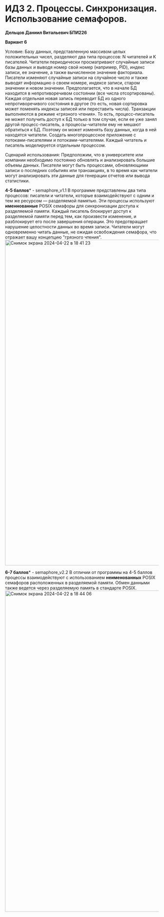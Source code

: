 # ИДЗ 2. Процессы. Синхронизация. Использование семафоров. 

**Дельцов Даниил Витальевич БПИ226** 

**Вариант 6**  

Условие: Базу данных, представленную массивом целых положительных чисел, разделяют два типа процессов: N читателей и K писателей. 
Читатели периодически просматривают случайные записи базы данных и выводя номер свой номер (например, PID), индекс записи, ее значение, а также вычисленное значение факториала.
Писатели изменяют случайные записи на случайное число и также выводят информацию о своем номере, индексе записи, старом значении и новом значении. 
Предполагается, что в начале БД находится в непротиворечивом состоянии (все числа отсортированы). 
Каждая отдельная новая запись переводит БД из одного непротиворечивого состояния в другое (то есть, новая сортировка может поменять индексы записей или переставить числа).
Транзакции выполняются в режиме «грязного чтения». То есть, процесс–писатель не может получить доступ к БД только в том случае, если ее уже занял другой процесс-писатель, а процессы-читатели ему не мешают обратиться к БД.
Поэтому он может изменять базу данных, когда в ней находятся читатели.
Создать многопроцессное приложение с потоками-писателями и потоками-читателями.
Каждый читатель и писатель моделируется отдельным процессом.

Сценарий использования:
Предположим, что в университете или компании необходимо постоянно обновлять и анализировать большие объемы данных. Писатели могут быть процессами, обновляющими записи о последних событиях или транзакциях, в то время как читатели могут анализировать эти данные для генерации отчетов или вывода статистики.

**4-5 баллов*** - semaphore_v1.1
В  программе представлены два типа процессов: писатели и читатели, которые взаимодействуют с одним и тем же ресурсом — разделяемой памятью. Эти процессы используют **именнованные** POSIX семафоры для синхронизации доступа к разделяемой памяти. Каждый писатель блокирует доступ к разделяемой памяти перед тем, как произвести изменение, и разблокирует его после завершения операции. Это предотвращает нарушение целостности данных во время записи.
Читатели могут одновременно читать данные, не ожидая освобождения семафора, что отражает вашу концепцию "грязного чтения".
<img width="1063" alt="Снимок экрана 2024-04-22 в 18 41 23" src="https://github.com/danikd1/OS_IHW2/assets/36849026/2294897d-8d5b-4f2d-8e72-7ba5a6e7fb0e">

**6-7 баллов*** - semaphore_v2.2
В отличии от программы на 4-5 баллов процессы взаимодействуют с использованием **неименованных** POSIX семафоров расположенных в разделяемой памяти. Обмен данными также ведется через разделяемую память в стандарте POSIX. 
<img width="1049" alt="Снимок экрана 2024-04-22 в 18 44 06" src="https://github.com/danikd1/OS_IHW2/assets/36849026/f8a1fe20-f195-44d6-8f81-474e4fcde250">

